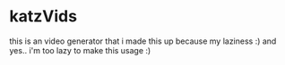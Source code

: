 # katzVids

this is an video generator that i made this up because my laziness :)
and yes.. i'm too lazy to make this usage :)